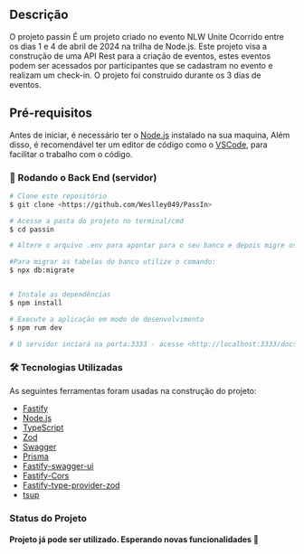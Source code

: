 ## Descrição

O projeto passin É um projeto criado no evento NLW Unite Ocorrido entre os dias 1 e 4 de abril de 2024 na trilha de Node.js. Este projeto visa a construção de uma API Rest para a criação de eventos, estes eventos podem ser acessados por participantes que se cadastram no evento e realizam um check-in. O projeto foi construido durante os 3 dias de eventos. 


## Pré-requisitos

Antes de iniciar, é necessário ter o [Node.js](https://nodejs.org/en/download) instalado na sua maquina, Além disso, é recomendável ter um editor de código como o [VSCode](https://code.visualstudio.com/), para facilitar o trabalho com o código.

### 🎲 Rodando o Back End (servidor)

```bash
# Clone este repositório
$ git clone <https://github.com/Weslley049/PassIn>

# Acesse a pasta do projeto no terminal/cmd
$ cd passin

# Altere o arquivo .env para apontar para o seu banco e depois migre os dados das tabelas do banco

#Para migrar as tabelas do banco utilize o comando:
$ npx db:migrate


# Instale as dependências
$ npm install

# Execute a aplicação em modo de desenvolvimento
$ npm rum dev

# O servidor inciará na porta:3333 - acesse <http://localhost:3333/docs>

```
### 🛠 Tecnologias Utilizadas

As seguintes ferramentas foram usadas na construção do projeto:
- [Fastify](https://fastify.dev/)
- [Node.js](https://nodejs.org/en/)
- [TypeScript](https://www.typescriptlang.org/)
- [Zod](https://zod.dev/)
- [Swagger](https://swagger.io/)
- [Prisma](https://www.prisma.io/)
- [Fastify-swagger-ui](https://github.com/Weslley049/fastify-swagger-ui)
- [Fastify-Cors](https://github.com/Weslley049/fastify-cors)
- [Fastify-type-provider-zod](https://www.npmjs.com/package/fastify-type-provider-zod)
- [tsup](https://github.com/egoist/tsup)


### Status do Projeto 
<h4> 
	Projeto já pode ser utilizado. Esperando novas funcionalidades 🚀 
</h4>

